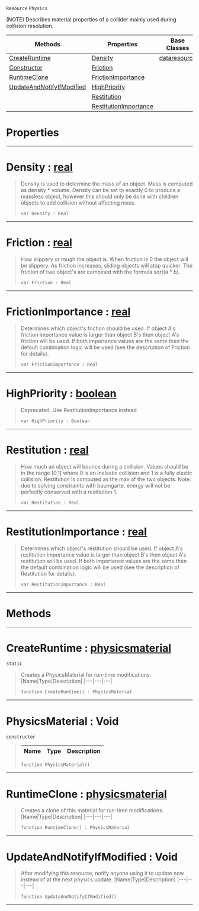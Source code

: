  `Resource` `Physics`



(NOTE) Describes material properties of a collider mainly used during collision resolution.

|Methods|Properties|Base Classes|Derived Classes|
|---|---|---|---|
|[ CreateRuntime](https://github.com/ZilchEngine/ZilchDocs/blob/master/code_reference/class_reference/physicsmaterial.markdown#createruntime-zilch-engin)|[ Density](https://github.com/ZilchEngine/ZilchDocs/blob/master/code_reference/class_reference/physicsmaterial.markdown#density-zilch-engine-docu)|[dataresource](https://github.com/ZilchEngine/ZilchDocs/blob/master/code_reference/class_reference/dataresource.markdown)| |
|[ Constructor](https://github.com/ZilchEngine/ZilchDocs/blob/master/code_reference/class_reference/physicsmaterial.markdown#physicsmaterial-void)|[ Friction](https://github.com/ZilchEngine/ZilchDocs/blob/master/code_reference/class_reference/physicsmaterial.markdown#friction-zilch-engine-doc)| | |
|[ RuntimeClone](https://github.com/ZilchEngine/ZilchDocs/blob/master/code_reference/class_reference/physicsmaterial.markdown#runtimeclone-zilch-engine)|[ FrictionImportance](https://github.com/ZilchEngine/ZilchDocs/blob/master/code_reference/class_reference/physicsmaterial.markdown#frictionimportance-zero)| | |
|[ UpdateAndNotifyIfModified](https://github.com/ZilchEngine/ZilchDocs/blob/master/code_reference/class_reference/physicsmaterial.markdown#updateandnotifyifmodifie)|[ HighPriority](https://github.com/ZilchEngine/ZilchDocs/blob/master/code_reference/class_reference/physicsmaterial.markdown#highpriority-zilch-engine)| | |
| |[ Restitution](https://github.com/ZilchEngine/ZilchDocs/blob/master/code_reference/class_reference/physicsmaterial.markdown#restitution-zilch-engine)| | |
| |[ RestitutionImportance](https://github.com/ZilchEngine/ZilchDocs/blob/master/code_reference/class_reference/physicsmaterial.markdown#restitutionimportance-ze)| | |


 #  Properties


---  
 #  Density : [real](https://github.com/ZilchEngine/ZilchDocs/blob/master/code_reference/nada_base_types/real.markdown)

> Density is used to determine the mass of an object. Mass is computed as density * volume. Density can be set to exactly 0 to produce a massless object, however this should only be done with children objects to add collision without affecting mass.
> ``` lang=cpp, name=Nada
> var Density : Real


---  
 #  Friction : [real](https://github.com/ZilchEngine/ZilchDocs/blob/master/code_reference/nada_base_types/real.markdown)

> How slippery or rough the object is. When friction is 0 the object will be slippery. As friction increases, sliding objects will stop quicker. The friction of two object's are combined with the formula sqrt(a * b).
> ``` lang=cpp, name=Nada
> var Friction : Real


---  
 #  FrictionImportance : [real](https://github.com/ZilchEngine/ZilchDocs/blob/master/code_reference/nada_base_types/real.markdown)

> Determines which object's friction should be used. If object A's friction importance value is larger than object B's then object A's friction will be used. If both importance values are the same then the default combination logic will be used (see the description of Friction for details).
> ``` lang=cpp, name=Nada
> var FrictionImportance : Real


---  
 #  HighPriority : [boolean](https://github.com/ZilchEngine/ZilchDocs/blob/master/code_reference/nada_base_types/boolean.markdown)

> Deprecated. Use RestitutionImportance instead.
> ``` lang=cpp, name=Nada
> var HighPriority : Boolean


---  
 #  Restitution : [real](https://github.com/ZilchEngine/ZilchDocs/blob/master/code_reference/nada_base_types/real.markdown)

> How much an object will bounce during a collision. Values should be in the range [0,1] where 0 is an inelastic collision and 1 is a fully elastic collision. Restitution is computed as the max of the two objects. Note: due to solving constraints with baumgarte, energy will not be perfectly conserved with a restitution 1.
> ``` lang=cpp, name=Nada
> var Restitution : Real


---  
 #  RestitutionImportance : [real](https://github.com/ZilchEngine/ZilchDocs/blob/master/code_reference/nada_base_types/real.markdown)

> Determines which object's restitution should be used. If object A's restitution importance value is larger than object B's then object A's restitution will be used. If both importance values are the same then the default combination logic will be used (see the description of Restitution for details).
> ``` lang=cpp, name=Nada
> var RestitutionImportance : Real


---  
 #  Methods


---  
 #  CreateRuntime : [physicsmaterial](https://github.com/ZilchEngine/ZilchDocs/blob/master/code_reference/class_reference/physicsmaterial.markdown)

 `static`

> Creates a PhysicsMaterial for run-time modifications.
> |Name|Type|Description|
> |---|---|---|
> ``` lang=cpp, name=Nada
> function CreateRuntime() : PhysicsMaterial
> ``` 


---  
 #  PhysicsMaterial : Void

 `constructor`

> 
> |Name|Type|Description|
> |---|---|---|
> ``` lang=cpp, name=Nada
> function PhysicsMaterial()
> ``` 


---  
 #  RuntimeClone : [physicsmaterial](https://github.com/ZilchEngine/ZilchDocs/blob/master/code_reference/class_reference/physicsmaterial.markdown)

> Creates a clone of this material for run-time modifications.
> |Name|Type|Description|
> |---|---|---|
> ``` lang=cpp, name=Nada
> function RuntimeClone() : PhysicsMaterial
> ``` 


---  
 #  UpdateAndNotifyIfModified : Void

> After modifying this resource, notify anyone using it to update now instead of at the next physics update.
> |Name|Type|Description|
> |---|---|---|
> ``` lang=cpp, name=Nada
> function UpdateAndNotifyIfModified()
> ``` 


---  
 

 
